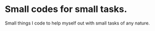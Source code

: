 # Small codes for small tasks.

Small things I code to help myself out with small tasks of any nature. 
